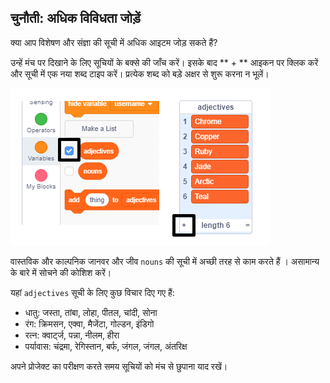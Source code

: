 ## चुनौती: अधिक विविधता जोड़ें

क्या आप विशेषण और संज्ञा की सूची में अधिक आइटम जोड़ सकते हैं?

उन्हें मंच पर दिखाने के लिए सूचियों के बक्से की जाँच करें। इसके बाद ** + ** आइकन पर क्लिक करें और सूची में एक नया शब्द टाइप करें। प्रत्येक शब्द को बड़े अक्षर से शुरू करना न भूलें।

![स्क्रीनशॉट](images/usernames-add.png)

वास्तविक और काल्पनिक जानवर और जीव ` nouns ` की सूची में अच्छी तरह से काम करते हैं । असामान्य के बारे में सोचने की कोशिश करें।

यहां ` adjectives ` सूची के लिए कुछ विचार दिए गए हैं:

+ धातु: जस्ता, तांबा, लोहा, पीतल, चांदी, सोना
+ रंग: क्रिमसन, एक्वा, मैजेंटा, गोल्डन, इंडिगो
+ रत्न: क्वार्ट्ज, पन्ना, नीलम, हीरा
+ पर्यावास: चंद्रमा, रेगिस्तान, बर्फ, जंगल, जंगल, अंतरिक्ष

अपने प्रोजेक्ट का परीक्षण करते समय सूचियों को मंच से छुपाना याद रखें।